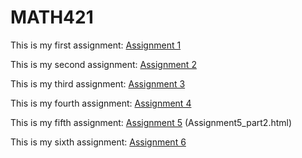 # MATH421
 
This is my first assignment: [Assignment 1](Assignment1.html) 

This is my second assignment: [Assignment 2](Assignment2.html) 

This is my third assignment: [Assignment 3](Assignment3.html)

This is my fourth assignment: [Assignment 4](Assignment4.html)

This is my fifth assignment: [Assignment 5](Assignment5_part1.html)
(Assignment5_part2.html)

This is my sixth assignment: [Assignment 6](Assignment6.html) 
